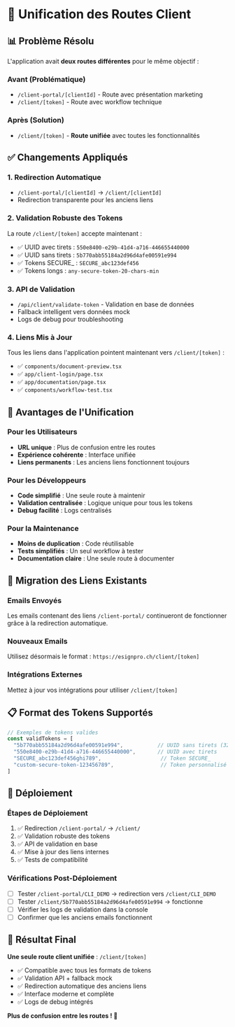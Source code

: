 # 🔄 Unification des Routes Client

## 📊 **Problème Résolu**

L'application avait **deux routes différentes** pour le même objectif :

### **Avant (Problématique)**
- `/client-portal/[clientId]` - Route avec présentation marketing
- `/client/[token]` - Route avec workflow technique

### **Après (Solution)**
- `/client/[token]` - **Route unifiée** avec toutes les fonctionnalités

## ✅ **Changements Appliqués**

### **1. Redirection Automatique**
- `/client-portal/[clientId]` → `/client/[clientId]`
- Redirection transparente pour les anciens liens

### **2. Validation Robuste des Tokens**
La route `/client/[token]` accepte maintenant :
- ✅ UUID avec tirets : `550e8400-e29b-41d4-a716-446655440000`
- ✅ UUID sans tirets : `5b770abb55184a2d96d4afe00591e994`
- ✅ Tokens SECURE_ : `SECURE_abc123def456`
- ✅ Tokens longs : `any-secure-token-20-chars-min`

### **3. API de Validation**
- `/api/client/validate-token` - Validation en base de données
- Fallback intelligent vers données mock
- Logs de debug pour troubleshooting

### **4. Liens Mis à Jour**
Tous les liens dans l'application pointent maintenant vers `/client/[token]` :
- ✅ `components/document-preview.tsx`
- ✅ `app/client-login/page.tsx`
- ✅ `app/documentation/page.tsx`
- ✅ `components/workflow-test.tsx`

## 🎯 **Avantages de l'Unification**

### **Pour les Utilisateurs**
- **URL unique** : Plus de confusion entre les routes
- **Expérience cohérente** : Interface unifiée
- **Liens permanents** : Les anciens liens fonctionnent toujours

### **Pour les Développeurs**
- **Code simplifié** : Une seule route à maintenir
- **Validation centralisée** : Logique unique pour tous les tokens
- **Debug facilité** : Logs centralisés

### **Pour la Maintenance**
- **Moins de duplication** : Code réutilisable
- **Tests simplifiés** : Un seul workflow à tester
- **Documentation claire** : Une seule route à documenter

## 🔧 **Migration des Liens Existants**

### **Emails Envoyés**
Les emails contenant des liens `/client-portal/` continueront de fonctionner grâce à la redirection automatique.

### **Nouveaux Emails**
Utilisez désormais le format : `https://esignpro.ch/client/[token]`

### **Intégrations Externes**
Mettez à jour vos intégrations pour utiliser `/client/[token]`

## 📋 **Format des Tokens Supportés**

```typescript
// Exemples de tokens valides
const validTokens = [
  "5b770abb55184a2d96d4afe00591e994",           // UUID sans tirets (32 chars)
  "550e8400-e29b-41d4-a716-446655440000",       // UUID avec tirets
  "SECURE_abc123def456ghi789",                   // Token SECURE_
  "custom-secure-token-123456789",               // Token personnalisé (20+ chars)
]
```

## 🚀 **Déploiement**

### **Étapes de Déploiement**
1. ✅ Redirection `/client-portal/` → `/client/`
2. ✅ Validation robuste des tokens
3. ✅ API de validation en base
4. ✅ Mise à jour des liens internes
5. ✅ Tests de compatibilité

### **Vérifications Post-Déploiement**
- [ ] Tester `/client-portal/CLI_DEMO` → redirection vers `/client/CLI_DEMO`
- [ ] Tester `/client/5b770abb55184a2d96d4afe00591e994` → fonctionne
- [ ] Vérifier les logs de validation dans la console
- [ ] Confirmer que les anciens emails fonctionnent

## 🎉 **Résultat Final**

**Une seule route client unifiée** : `/client/[token]`
- ✅ Compatible avec tous les formats de tokens
- ✅ Validation API + fallback mock
- ✅ Redirection automatique des anciens liens
- ✅ Interface moderne et complète
- ✅ Logs de debug intégrés

**Plus de confusion entre les routes ! 🚀**
